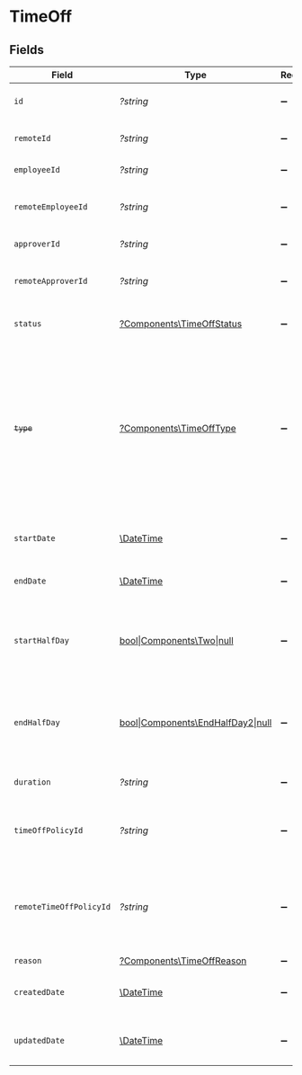 # TimeOff


## Fields

| Field                                                                                                                                                     | Type                                                                                                                                                      | Required                                                                                                                                                  | Description                                                                                                                                               | Example                                                                                                                                                   |
| --------------------------------------------------------------------------------------------------------------------------------------------------------- | --------------------------------------------------------------------------------------------------------------------------------------------------------- | --------------------------------------------------------------------------------------------------------------------------------------------------------- | --------------------------------------------------------------------------------------------------------------------------------------------------------- | --------------------------------------------------------------------------------------------------------------------------------------------------------- |
| `id`                                                                                                                                                      | *?string*                                                                                                                                                 | :heavy_minus_sign:                                                                                                                                        | Unique identifier                                                                                                                                         | 8187e5da-dc77-475e-9949-af0f1fa4e4e3                                                                                                                      |
| `remoteId`                                                                                                                                                | *?string*                                                                                                                                                 | :heavy_minus_sign:                                                                                                                                        | Provider's unique identifier                                                                                                                              | 8187e5da-dc77-475e-9949-af0f1fa4e4e3                                                                                                                      |
| `employeeId`                                                                                                                                              | *?string*                                                                                                                                                 | :heavy_minus_sign:                                                                                                                                        | The employee ID                                                                                                                                           | 1687-3                                                                                                                                                    |
| `remoteEmployeeId`                                                                                                                                        | *?string*                                                                                                                                                 | :heavy_minus_sign:                                                                                                                                        | Provider's unique identifier of the employee                                                                                                              | e3cb75bf-aa84-466e-a6c1-b8322b257a48                                                                                                                      |
| `approverId`                                                                                                                                              | *?string*                                                                                                                                                 | :heavy_minus_sign:                                                                                                                                        | The approver ID                                                                                                                                           | 1687-4                                                                                                                                                    |
| `remoteApproverId`                                                                                                                                        | *?string*                                                                                                                                                 | :heavy_minus_sign:                                                                                                                                        | Provider's unique identifier of the approver                                                                                                              | e3cb75bf-aa84-466e-a6c1-b8322b257a48                                                                                                                      |
| `status`                                                                                                                                                  | [?Components\TimeOffStatus](../../Models/Components/TimeOffStatus.md)                                                                                     | :heavy_minus_sign:                                                                                                                                        | The status of the time off request                                                                                                                        |                                                                                                                                                           |
| ~~`type`~~                                                                                                                                                | [?Components\TimeOffType](../../Models/Components/TimeOffType.md)                                                                                         | :heavy_minus_sign:                                                                                                                                        | : warning: ** DEPRECATED **: This will be removed in a future release, please migrate away from it as soon as possible.<br/><br/>The type of the time off request |                                                                                                                                                           |
| `startDate`                                                                                                                                               | [\DateTime](https://www.php.net/manual/en/class.datetime.php)                                                                                             | :heavy_minus_sign:                                                                                                                                        | The start date of the time off request                                                                                                                    | 2021-01-01T01:01:01.000Z                                                                                                                                  |
| `endDate`                                                                                                                                                 | [\DateTime](https://www.php.net/manual/en/class.datetime.php)                                                                                             | :heavy_minus_sign:                                                                                                                                        | The end date of the time off request                                                                                                                      | 2021-01-01T01:01:01.000Z                                                                                                                                  |
| `startHalfDay`                                                                                                                                            | [bool\|Components\Two\|null](../../Models/Components/StartHalfDay.md)                                                                                     | :heavy_minus_sign:                                                                                                                                        | True if the start of the time off request begins half way through the day                                                                                 | true                                                                                                                                                      |
| `endHalfDay`                                                                                                                                              | [bool\|Components\EndHalfDay2\|null](../../Models/Components/EndHalfDay.md)                                                                               | :heavy_minus_sign:                                                                                                                                        | True if the end of the time off request ends half way through the day                                                                                     | true                                                                                                                                                      |
| `duration`                                                                                                                                                | *?string*                                                                                                                                                 | :heavy_minus_sign:                                                                                                                                        | The duration of the time off request                                                                                                                      | P3Y6M4DT12H30M5S                                                                                                                                          |
| `timeOffPolicyId`                                                                                                                                         | *?string*                                                                                                                                                 | :heavy_minus_sign:                                                                                                                                        | The time off policy id associated with this time off request                                                                                              | cx280928933                                                                                                                                               |
| `remoteTimeOffPolicyId`                                                                                                                                   | *?string*                                                                                                                                                 | :heavy_minus_sign:                                                                                                                                        | Provider's unique identifier of the time off policy id associated with this time off request                                                              | e3cb75bf-aa84-466e-a6c1-b8322b257a48                                                                                                                      |
| `reason`                                                                                                                                                  | [?Components\TimeOffReason](../../Models/Components/TimeOffReason.md)                                                                                     | :heavy_minus_sign:                                                                                                                                        | N/A                                                                                                                                                       |                                                                                                                                                           |
| `createdDate`                                                                                                                                             | [\DateTime](https://www.php.net/manual/en/class.datetime.php)                                                                                             | :heavy_minus_sign:                                                                                                                                        | The created date of the time off request                                                                                                                  | 2021-01-01T01:01:01.000Z                                                                                                                                  |
| `updatedDate`                                                                                                                                             | [\DateTime](https://www.php.net/manual/en/class.datetime.php)                                                                                             | :heavy_minus_sign:                                                                                                                                        | The updated date of the time off request                                                                                                                  | 2021-01-01T01:01:01.000Z                                                                                                                                  |